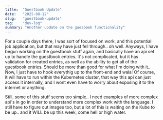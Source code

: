 ```yaml
---
title:  "Guestbook Update"
date:   "2025-08-12"
slug:   "guestbook-update"
tag:    "dev-log"
summary: "Another update on the guesbook functionality"
---
```

For a couple days there, I was sort of focused on work, and this potential job application, but that may have just fell through.. oh well. Anyways, I have begun working on the guestbook stuff again, and basically have an api set up to handle the guestbook entries. It's not complicated, but it has validation for created entries, as well as the ability to get all of the guestbook entries. Should be more than good for what I'm doing with it.. Now, I just have to hook everythig up to the front-end and wala! Of course, it will have to run within the Kubernetes cluster, that way this api can just access it internally, and I wont even have to worry about exposing it to the internet or anything. 

Still, some of this stuff seems too simple.. I need examples of more complex api's in go in order to understand more complex work with the language. I still have to figure out images too, but a lot of this is waiting on the Kube to be up.. and it WILL be up this week, come hell or high water.
